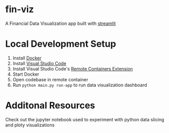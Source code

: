 # fin-viz
A Financial Data Visualization app built with [streamlit](https://streamlit.io/)

# Local Development Setup
1. Install [Docker](https://www.docker.com/)
2. Install [Visual Studio Code](https://code.visualstudio.com/)
3. Install Visual Studio Code's [Remote Containers Extension](https://code.visualstudio.com/docs/devcontainers/tutorial)
4. Start Docker
5. Open codebase in remote container
6. Run `python main.py run-app` to run data visualization dashboard

# Additonal Resources
Check out the jupyter notebook used to experiment with python data slicing and ploty visualizations
